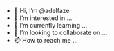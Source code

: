 - 👋 Hi, I’m @adelfaze
- 👀 I’m interested in ...
- 🌱 I’m currently learning ...
- 💞️ I’m looking to collaborate on ...
- 📫 How to reach me ...

<!---
adelfaze/adelfaze is a ✨ special ✨ repository because its `README.md` (this file) appears on your GitHub profile.
You can click the Preview link to take a look at your changes.
--->
